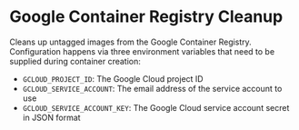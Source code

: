 # Google Container Registry Cleanup

Cleans up untagged images from the Google Container Registry. Configuration
happens via three environment variables that need to be supplied during
container creation:

* `GCLOUD_PROJECT_ID`: The Google Cloud project ID
* `GCLOUD_SERVICE_ACCOUNT`: The email address of the service account to use
* `GCLOUD_SERVICE_ACCOUNT_KEY`: The Google Cloud service account secret in JSON format
